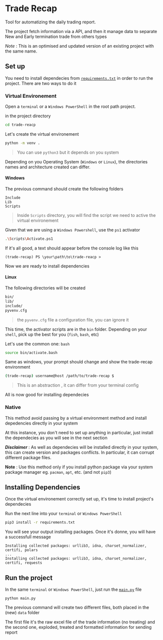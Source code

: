 # Trade Recap

Tool for automatizing the daily trading report.

The project fetch information via a API, and then it manage data to separate New and Early termination trade from others types

*Note* : This is an optimised and updated version of an existing project with the same name. 

## Set up

You need to install dependecies from [`requirements.txt`](./requirements.txt) in order to run the project. There are two ways to do it

### Virtual Environement

Open a `terminal` or a `Windows PowerShell` in the root path project.

in the project directory
```bash
cd trade-reacp
```

Let's create the virtual environement

```bash
python -m venv .
```
> You can use `python3` but it depends on you system

Depending on you Operating System (`Windows` or `Linux`), the directories names and architecture created can differ.

#### Windows

The previous command should create the following folders
```
Include
Lib
Scripts
```
> Inside `Scripts` directory, you will find the script we need to active the virtual environement


Given that we are using a `Windows Powershell`, use the `ps1` activator
```bash
.\Scripts\Activate.ps1
```

If it's all good, a text should appear before the console log like this
```
(trade-recap) PS \your\path\to\trade-reacp > 
```

Now we are ready to install dependencies


#### Linux

The following directories will be created 

```bash
bin/
lib/
include/
pyvenv.cfg
```
> the `pyvenv.cfg` file a configuration file, you can ignore it

This time, the activator scripts are in the `bin` folder. Depending on your `shell`, pick up the best for you (`fish`, `bash`, etc)

Let's use the common one: `bash`
```bash
source bin/activate.bash
```

Same as windows, your prompt should change and show the trade-recap environment
```bash
(trade-recap) username@host /path/to/trade-recap $ 
```
> This is an abstraction , it can differ from your terminal config

All is now good for installing dependecies


### Native

This method avoid passing by a virtual environment method and install depedencies directly in your system

At this instance, you don't need to set up anything in particular, just install the dependecies as you will see in the next section

***Disclaimer*** : As well as dependecies will be installed directly in your system, this can create version and packages conflicts. In particular, it can corrupt different package files.

**Note** : Use this method only if you install python package via your system package manager eg. `pacman`, `apt`, etc. (and not `pip3`)

## Installing Dependencies

Once the virtual environement correctly set up, it's time to install project's dependecies

Run the next line into your `terminal` or `Windows PowerShell`
```bash
pip3 install -r requirements.txt
```

You will see your output installing packages. Once it's donne, you will have a successfull message
```
Installing collected packages: urllib3, idna, charset_normalizer, certifi, polars
...
Installing collected packages: urllib3, idna, charset_normalizer, certifi, requests
``` 

## Run the project

In the same ``terminal`` or `Windows PowerShell`, just run the [`main.py`](./main.py) file

```
python main.py
```

The previous command will create two different files, both placed in the (new) `data` folder

The first file it's the raw excel file of the trade information (no treating) and the second one, exploded, treated and formatted information for sending report


